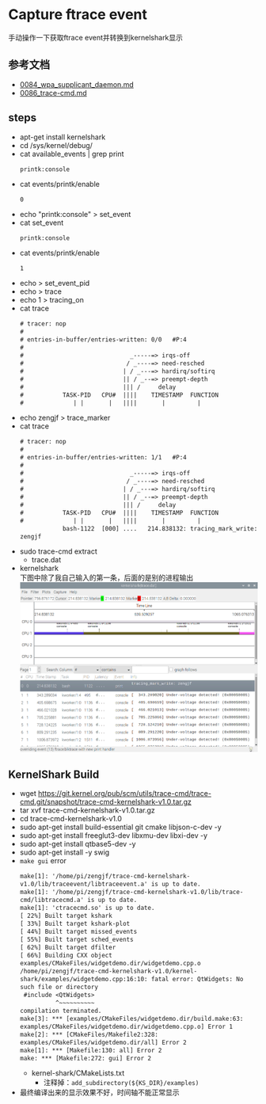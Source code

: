 # Capture ftrace event

手动操作一下获取ftrace event并转换到kernelshark显示

## 参考文档

* [0084_wpa_supplicant_daemon.md](0084_wpa_supplicant_daemon.md)
* [0086_trace-cmd.md](0086_trace-cmd.md)

## steps

* apt-get install kernelshark
* cd /sys/kernel/debug/
* cat available_events | grep print
  ```
  printk:console
  ```
* cat events/printk/enable
  ```
  0
  ```
* echo "printk:console" > set_event
* cat set_event
  ```
  printk:console 
  ```
* cat events/printk/enable
  ```
  1
  ```
* echo > set_event_pid
* echo > trace
* echo 1 > tracing_on
* cat trace
  ```
  # tracer: nop
  #
  # entries-in-buffer/entries-written: 0/0   #P:4
  #
  #                              _-----=> irqs-off
  #                             / _----=> need-resched
  #                            | / _---=> hardirq/softirq
  #                            || / _--=> preempt-depth
  #                            ||| /     delay
  #           TASK-PID   CPU#  ||||    TIMESTAMP  FUNCTION
  #              | |       |   ||||       |         |
  ```
* echo zengjf > trace_marker
* cat trace
  ```
  # tracer: nop
  #
  # entries-in-buffer/entries-written: 1/1   #P:4
  #
  #                              _-----=> irqs-off
  #                             / _----=> need-resched
  #                            | / _---=> hardirq/softirq
  #                            || / _--=> preempt-depth
  #                            ||| /     delay
  #           TASK-PID   CPU#  ||||    TIMESTAMP  FUNCTION
  #              | |       |   ||||       |         |
              bash-1122  [000] ....   214.838132: tracing_mark_write: zengjf
  ```
* sudo trace-cmd extract 
  * trace.dat
* kernelshark  
  下图中除了我自己输入的第一条，后面的是别的进程输出  
  ![Capture_ftrace_event.png](images/Capture_ftrace_event.png)
  

## KernelShark Build

* wget https://git.kernel.org/pub/scm/utils/trace-cmd/trace-cmd.git/snapshot/trace-cmd-kernelshark-v1.0.tar.gz
* tar xvf trace-cmd-kernelshark-v1.0.tar.gz
* cd trace-cmd-kernelshark-v1.0
* sudo apt-get install build-essential git cmake libjson-c-dev -y
* sudo apt-get install freeglut3-dev libxmu-dev libxi-dev -y
* sudo apt-get install qtbase5-dev -y
* sudo apt-get install -y swig
* `make gui` error
  ```
  make[1]: '/home/pi/zengjf/trace-cmd-kernelshark-v1.0/lib/traceevent/libtraceevent.a' is up to date.
  make[1]: '/home/pi/zengjf/trace-cmd-kernelshark-v1.0/lib/trace-cmd/libtracecmd.a' is up to date.
  make[1]: 'ctracecmd.so' is up to date.
  [ 22%] Built target kshark
  [ 33%] Built target kshark-plot
  [ 44%] Built target missed_events
  [ 55%] Built target sched_events
  [ 62%] Built target dfilter
  [ 66%] Building CXX object examples/CMakeFiles/widgetdemo.dir/widgetdemo.cpp.o
  /home/pi/zengjf/trace-cmd-kernelshark-v1.0/kernel-shark/examples/widgetdemo.cpp:16:10: fatal error: QtWidgets: No such file or directory
   #include <QtWidgets>
            ^~~~~~~~~~~
  compilation terminated.
  make[3]: *** [examples/CMakeFiles/widgetdemo.dir/build.make:63: examples/CMakeFiles/widgetdemo.dir/widgetdemo.cpp.o] Error 1
  make[2]: *** [CMakeFiles/Makefile2:328: examples/CMakeFiles/widgetdemo.dir/all] Error 2
  make[1]: *** [Makefile:130: all] Error 2
  make: *** [Makefile:272: gui] Error 2
  ```
  * kernel-shark/CMakeLists.txt
    * 注释掉：`add_subdirectory(${KS_DIR}/examples)`
* 最终编译出来的显示效果不好，时间轴不能正常显示